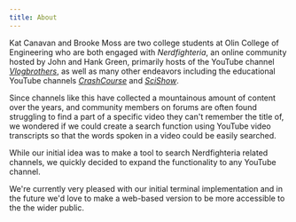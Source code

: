 ```yaml
---
title: About
---
```


Kat Canavan and Brooke Moss are two college students at Olin College of Engineering who are both engaged with *Nerdfighteria*, an  online community hosted by John and Hank Green, primarily hosts of the YouTube channel *[Vlogbrothers](https://www.youtube.com/user/vlogbrothers)*, as well as many other endeavors including the educational YouTube channels *[CrashCourse](https://www.youtube.com/c/crashcourse)* and *[SciShow](https://www.youtube.com/user/scishow?)*. 

Since channels like this have collected a mountainous amount of content over the years, and community members on forums are often found struggling to find a part of a specific video they can't remember the title of, we wondered if we could create a search function using YouTube video transcripts so that the words spoken in a video could be easily searched. 

While our initial idea was to make a tool to search Nerdfighteria related channels, we quickly decided to expand the functionality to any YouTube channel.

We're currently very pleased with our initial terminal implementation and in the future we'd love to make a web-based version to be more accessible to the the wider public.
